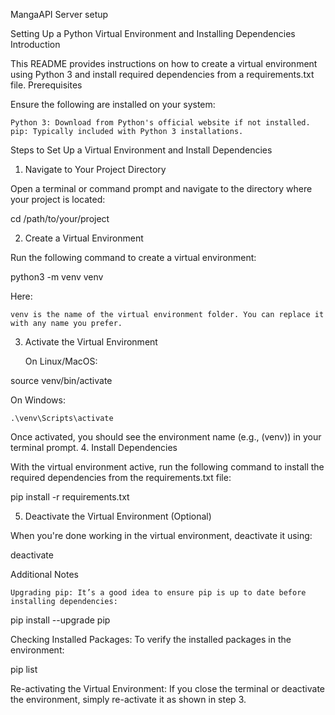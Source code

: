 MangaAPI Server setup

Setting Up a Python Virtual Environment and Installing Dependencies
Introduction

This README provides instructions on how to create a virtual environment using Python 3 and install required dependencies from a requirements.txt file.
Prerequisites

Ensure the following are installed on your system:

    Python 3: Download from Python's official website if not installed.
    pip: Typically included with Python 3 installations.

Steps to Set Up a Virtual Environment and Install Dependencies
1. Navigate to Your Project Directory

Open a terminal or command prompt and navigate to the directory where your project is located:

cd /path/to/your/project

2. Create a Virtual Environment

Run the following command to create a virtual environment:

python3 -m venv venv

Here:

    venv is the name of the virtual environment folder. You can replace it with any name you prefer.

3. Activate the Virtual Environment

    On Linux/MacOS:

source venv/bin/activate

On Windows:

    .\venv\Scripts\activate

Once activated, you should see the environment name (e.g., (venv)) in your terminal prompt.
4. Install Dependencies

With the virtual environment active, run the following command to install the required dependencies from the requirements.txt file:

pip install -r requirements.txt

5. Deactivate the Virtual Environment (Optional)

When you're done working in the virtual environment, deactivate it using:

deactivate

Additional Notes

    Upgrading pip: It’s a good idea to ensure pip is up to date before installing dependencies:

pip install --upgrade pip

Checking Installed Packages: To verify the installed packages in the environment:

pip list

Re-activating the Virtual Environment: If you close the terminal or deactivate the environment, simply re-activate it as shown in step 3.